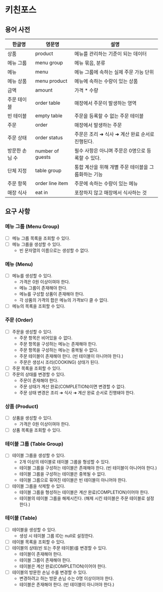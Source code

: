 # 키친포스

## 용어 사전

| 한글명 | 영문명 | 설명 |
| --- | --- | --- |
| 상품 | product | 메뉴를 관리하는 기준이 되는 데이터 |
| 메뉴 그룹 | menu group | 메뉴 묶음, 분류 |
| 메뉴 | menu | 메뉴 그룹에 속하는 실제 주문 가능 단위 |
| 메뉴 상품 | menu product | 메뉴에 속하는 수량이 있는 상품 |
| 금액 | amount | 가격 * 수량 |
| 주문 테이블 | order table | 매장에서 주문이 발생하는 영역 |
| 빈 테이블 | empty table | 주문을 등록할 수 없는 주문 테이블 |
| 주문 | order | 매장에서 발생하는 주문 |
| 주문 상태 | order status | 주문은 조리 ➜ 식사 ➜ 계산 완료 순서로 진행된다. |
| 방문한 손님 수 | number of guests | 필수 사항은 아니며 주문은 0명으로 등록할 수 있다. |
| 단체 지정 | table group | 통합 계산을 위해 개별 주문 테이블을 그룹화하는 기능 |
| 주문 항목 | order line item | 주문에 속하는 수량이 있는 메뉴 |
| 매장 식사 | eat in | 포장하지 않고 매장에서 식사하는 것 |

## 요구 사항

### 메뉴 그룹 (Menu Group)
* [ ] 메뉴 그룹 목록을 조회할 수 있다. 
* [ ] 메뉴 그룹을 생성할 수 있다.
    * 빈 문자열의 이름으로는 생성할 수 없다.

### 메뉴 (Menu)
* [ ] 메뉴를 생성할 수 있다.
  * 가격은 0원 이상이여야 한다.
  * 메뉴 그룹이 존재해야 한다.
  * 메뉴를 구성할 상품이 존재해야 한다.
  * 각 상품의 가격의 합은 메뉴의 가격보다 클 수 없다.
* [ ] 메뉴의 목록을 조회할 수 있다.

### 주문 (Order)
* [ ] 주문을 생성할 수 있다.
  * 주문 항목은 비어있을 수 없다.
  * 주문 항목을 구성하는 메뉴는 존재해야 한다.
  * 주문 항목을 구성하는 메뉴는 중복될 수 없다.
  * 주문 테이블이 존재해야 한다. (빈 테이블이 아니어야 한다.)
  * 주문은 생성시 조리(COOKING) 상태가 된다.
* [ ] 주문 목록을 조회할 수 있다.
* [ ] 주문의 상태를 변경할 수 있다.
  * 주문이 존재해야 한다.
  * 주문 상태가 계산 완료(COMPLETION)이면 변경할 수 없다.
  * 주문 상태 변경은 조리 ➜ 식사 ➜ 계산 완료 순서로 진행돼야 한다.

### 상품 (Product)
* [ ] 상품을 생성할 수 있다.
  * 가격은 0원 이상이여야 한다.
* [ ] 상품 목록을 조회할 수 있다.

### 테이블 그룹 (Table Group)
* [ ] 테이블 그룹을 생성할 수 있다.
  * 2개 이상의 테이블로 테이블 그룹을 형성할 수 있다.
  * 테이블 그룹을 구성하는 테이블은 존재해야 한다. (빈 테이블이 아니어야 한다.)
  * 테이블 그룹을 구성하는 테이블은 중복될 수 없다.
  * 테이블 그룹으로 묶여진 테이블은 빈 테이블이 아니어야 한다. 
* [ ] 테이블 그룹을 삭제할 수 있다.
  * 테이블 그룹을 형성하는 테이블은 계산 완료(COMPLETION)이어야 한다.
  * 테이블의 테이블 그룹을 해제시킨다. (해제 시킨 테이블은 주문 테이블로 설정한다.)

### 테이블 (Table)
* [ ] 테이블을 생성할 수 있다.
  * 생성 시 테이블 그룹 ID는 null로 설정한다.
* [ ] 테이블 목록을 조회할 수 있다.
* [ ] 테이블의 상태(빈 또는 주문 테이블)를 변경할 수 있다.
  * 테이블이 존재해야 한다.
  * 테이블 그룹이 존재해야 한다.
  * 테이블은 계산 완료(COMPLETION)이어야 한다.
* [ ] 테이블의 방문한 손님 수를 변경할 수 있다.
  * 변경하려고 하는 방문 손님 수는 0명 이상이어야 한다.
  * 테이블은 존재해야 한다. (빈 테이블이 아니어야 한다.)
